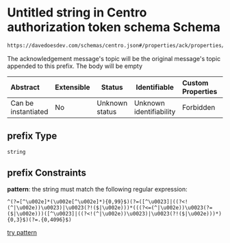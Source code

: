 # Untitled string in Centro authorization token schema Schema

```txt
https://davedoesdev.com/schemas/centro.json#/properties/ack/properties/prefix
```

The acknowledgement message's topic will be the original message's topic appended to this prefix. The body will be empty


| Abstract            | Extensible | Status         | Identifiable            | Custom Properties | Additional Properties | Access Restrictions | Defined In                                                                                  |
| :------------------ | ---------- | -------------- | ----------------------- | :---------------- | --------------------- | ------------------- | ------------------------------------------------------------------------------------------- |
| Can be instantiated | No         | Unknown status | Unknown identifiability | Forbidden         | Allowed               | none                | [default_authz_token.schema.json\*](default_authz_token.schema.json "open original schema") |

## prefix Type

`string`

## prefix Constraints

**pattern**: the string must match the following regular expression: 

```regexp
^(?=[^\u002e]*(\u002e[^\u002e]*){0,99}$)(?=([^\u0023]|((?<!(^|\u002e))\u0023)|\u0023(?!($|\u002e)))*(((?<=(^|\u002e))\u0023(?=($|\u002e)))([^\u0023]|((?<!(^|\u002e))\u0023)|\u0023(?!($|\u002e)))*){0,3}$)(?=.{0,4096}$)
```

[try pattern](https://regexr.com/?expression=%5E(%3F%3D%5B%5E%5Cu002e%5D*(%5Cu002e%5B%5E%5Cu002e%5D*)%7B0%2C99%7D%24)(%3F%3D(%5B%5E%5Cu0023%5D%7C((%3F%3C!(%5E%7C%5Cu002e))%5Cu0023)%7C%5Cu0023(%3F!(%24%7C%5Cu002e)))*(((%3F%3C%3D(%5E%7C%5Cu002e))%5Cu0023(%3F%3D(%24%7C%5Cu002e)))(%5B%5E%5Cu0023%5D%7C((%3F%3C!(%5E%7C%5Cu002e))%5Cu0023)%7C%5Cu0023(%3F!(%24%7C%5Cu002e)))*)%7B0%2C3%7D%24)(%3F%3D.%7B0%2C4096%7D%24) "try regular expression with regexr.com")
